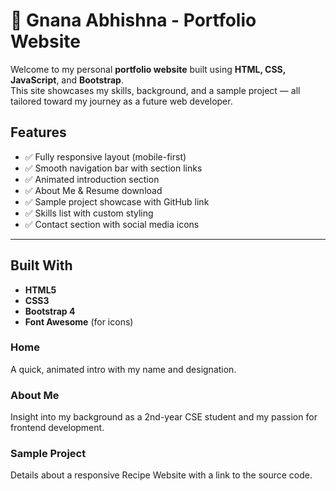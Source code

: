 # 🌟 Gnana Abhishna - Portfolio Website

Welcome to my personal **portfolio website** built using **HTML, CSS, JavaScript**, and **Bootstrap**.  
This site showcases my skills, background, and a sample project — all tailored toward my journey as a future web developer.

##  Features

- ✅ Fully responsive layout (mobile-first)
- ✅ Smooth navigation bar with section links
- ✅ Animated introduction section
- ✅ About Me & Resume download
- ✅ Sample project showcase with GitHub link
- ✅ Skills list with custom styling
- ✅ Contact section with social media icons

---

##  Built With

- **HTML5**
- **CSS3**
- **Bootstrap 4**
- **Font Awesome** (for icons)



###  Home
A quick, animated intro with my name and designation.

###  About Me
Insight into my background as a 2nd-year CSE student and my passion for frontend development.

###  Sample Project
Details about a responsive Recipe Website with a link to the source code.



